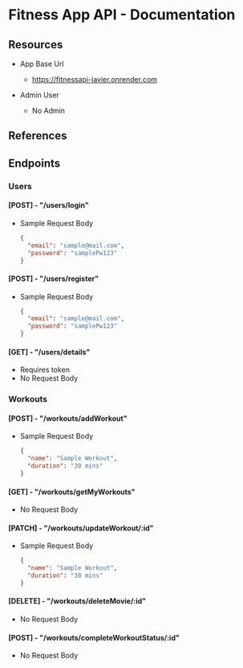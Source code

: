 # Fitness App API - Documentation

## Resources

- App Base Url

  - https://fitnessapi-javier.onrender.com

- Admin User
  - No Admin

## References

## Endpoints

### Users

#### [POST] - "/users/login"

- Sample Request Body

  ```json
  {
    "email": "sample@mail.com",
    "password": "samplePw123"
  }
  ```

#### [POST] - "/users/register"

- Sample Request Body

  ```json
  {
    "email": "sample@mail.com",
    "password": "samplePw123"
  }
  ```

#### [GET] - "/users/details"

- Requires token
- No Request Body

### Workouts

#### [POST] - "/workouts/addWorkout"

- Sample Request Body

  ```json
  {
    "name": "Sample Workout",
    "duration": "30 mins"
  }
  ```

#### [GET] - "/workouts/getMyWorkouts"

- No Request Body

#### [PATCH] - "/workouts/updateWorkout/:id"

- Sample Request Body

  ```json
  {
    "name": "Sample Workout",
    "duration": "30 mins"
  }
  ```

#### [DELETE] - "/workouts/deleteMovie/:id"

- No Request Body

#### [POST] - "/workouts/completeWorkoutStatus/:id"

- No Request Body
